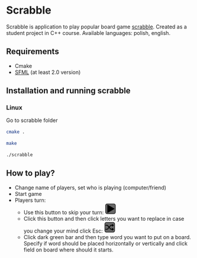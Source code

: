 # Scrabble

Scrabble is application to play popular board game [scrabble](https://en.wikipedia.org/wiki/Scrabble). Created as a student project in C++ course. Available languages: polish, english.

## Requirements

- Cmake
- [SFML](https://www.sfml-dev.org/) (at least 2.0 version)

## Installation and running scrabble
### Linux
Go to scrabble folder
```bash
cmake .
```
```bash
make
```
```bash
./scrabble
```


## How to play?

- Change name of players, set who is playing (computer/friend)
- Start game 
- Players turn:
  - Use this button to skip your turn:
   ![alt test](static/skip_button_small.png)
  - Click this button and then click letters you want to replace in case you change your mind click Esc:
   ![alt test](static/change_button_small.png)
  - Click dark green bar and then type word you want to put on a board. Specify if word should be placed horizontally or vertically and click field on board where should it starts. 
  
